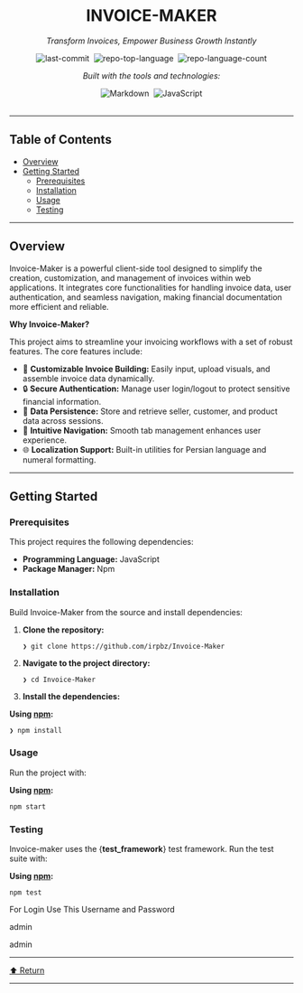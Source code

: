 <div id="top" class="">
<div align="center" class="text-center">
<h1>INVOICE-MAKER</h1>
<p><em>Transform Invoices, Empower Business Growth Instantly</em></p>
<img alt="last-commit" src="https://img.shields.io/github/last-commit/irpbz/Invoice-Maker?style=flat&amp;logo=git&amp;logoColor=white&amp;color=0080ff" class="inline-block mx-1" style="margin: 0px 2px;">
<img alt="repo-top-language" src="https://img.shields.io/github/languages/top/irpbz/Invoice-Maker?style=flat&amp;color=0080ff" class="inline-block mx-1" style="margin: 0px 2px;">
<img alt="repo-language-count" src="https://img.shields.io/github/languages/count/irpbz/Invoice-Maker?style=flat&amp;color=0080ff" class="inline-block mx-1" style="margin: 0px 2px;">
<p><em>Built with the tools and technologies:</em></p>
<img alt="Markdown" src="https://img.shields.io/badge/Markdown-000000.svg?style=flat&amp;logo=Markdown&amp;logoColor=white" class="inline-block mx-1" style="margin: 0px 2px;">
<img alt="JavaScript" src="https://img.shields.io/badge/JavaScript-F7DF1E.svg?style=flat&amp;logo=JavaScript&amp;logoColor=black" class="inline-block mx-1" style="margin: 0px 2px;">
</div>
<br>
<hr>
<h2>Table of Contents</h2>
<ul class="list-disc pl-4 my-0">
<li class="my-0"><a href="#overview">Overview</a></li>
<li class="my-0"><a href="#getting-started">Getting Started</a>
<ul class="list-disc pl-4 my-0">
<li class="my-0"><a href="#prerequisites">Prerequisites</a></li>
<li class="my-0"><a href="#installation">Installation</a></li>
<li class="my-0"><a href="#usage">Usage</a></li>
<li class="my-0"><a href="#testing">Testing</a></li>
</ul>
</li>
</ul>
<hr>
<h2>Overview</h2>
<p>Invoice-Maker is a powerful client-side tool designed to simplify the creation, customization, and management of invoices within web applications. It integrates core functionalities for handling invoice data, user authentication, and seamless navigation, making financial documentation more efficient and reliable.</p>
<p><strong>Why Invoice-Maker?</strong></p>
<p>This project aims to streamline your invoicing workflows with a set of robust features. The core features include:</p>
<ul class="list-disc pl-4 my-0">
<li class="my-0">🎨 <strong>Customizable Invoice Building:</strong> Easily input, upload visuals, and assemble invoice data dynamically.</li>
<li class="my-0">🔒 <strong>Secure Authentication:</strong> Manage user login/logout to protect sensitive financial information.</li>
<li class="my-0">📁 <strong>Data Persistence:</strong> Store and retrieve seller, customer, and product data across sessions.</li>
<li class="my-0">🧭 <strong>Intuitive Navigation:</strong> Smooth tab management enhances user experience.</li>
<li class="my-0">🌐 <strong>Localization Support:</strong> Built-in utilities for Persian language and numeral formatting.</li>
</ul>
<hr>
<h2>Getting Started</h2>
<h3>Prerequisites</h3>
<p>This project requires the following dependencies:</p>
<ul class="list-disc pl-4 my-0">
<li class="my-0"><strong>Programming Language:</strong> JavaScript</li>
<li class="my-0"><strong>Package Manager:</strong> Npm</li>
</ul>
<h3>Installation</h3>
<p>Build Invoice-Maker from the source and install dependencies:</p>
<ol>
<li class="my-0">
<p><strong>Clone the repository:</strong></p>
<pre><code class="language-sh">❯ git clone https://github.com/irpbz/Invoice-Maker
</code></pre>
</li>
<li class="my-0">
<p><strong>Navigate to the project directory:</strong></p>
<pre><code class="language-sh">❯ cd Invoice-Maker
</code></pre>
</li>
<li class="my-0">
<p><strong>Install the dependencies:</strong></p>
</li>
</ol>
<p><strong>Using <a href="https://www.npmjs.com/">npm</a>:</strong></p>
<pre><code class="language-sh">❯ npm install
</code></pre>
<h3>Usage</h3>
<p>Run the project with:</p>
<p><strong>Using <a href="https://www.npmjs.com/">npm</a>:</strong></p>
<pre><code class="language-sh">npm start
</code></pre>
<h3>Testing</h3>
<p>Invoice-maker uses the {<strong>test_framework</strong>} test framework. Run the test suite with:</p>
<p><strong>Using <a href="https://www.npmjs.com/">npm</a>:</strong></p>
<pre><code class="language-sh">npm test
</code></pre>
<p>For Login Use This Username and Password</p>
<p>admin</p>
<p>admin</p>
<hr>
<div align="left" class=""><a href="#top">⬆ Return</a></div>
<hr></div>
